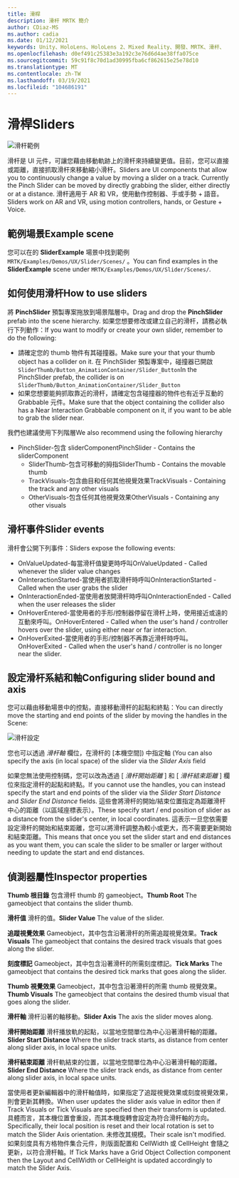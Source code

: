 ```yaml
---
title: 滑桿
description: 滑杆 MRTK 簡介
author: CDiaz-MS
ms.author: cadia
ms.date: 01/12/2021
keywords: Unity、HoloLens、HoloLens 2、Mixed Reality、開發、MRTK、滑杆、
ms.openlocfilehash: d0ef491c25383e3a192c3e76d6d4ae38ffa075ce
ms.sourcegitcommit: 59c91f8c70d1ad30995fba6cf862615e25e78d10
ms.translationtype: MT
ms.contentlocale: zh-TW
ms.lasthandoff: 03/19/2021
ms.locfileid: "104686191"
---
```

# <a name="sliders"></a><span data-ttu-id="73907-104">滑桿</span><span class="sxs-lookup"><span data-stu-id="73907-104">Sliders</span></span>

![滑杆範例](../images/slider/MRTK_UX_Slider_Main.jpg)

<span data-ttu-id="73907-106">滑杆是 UI 元件，可讓您藉由移動軌跡上的滑杆來持續變更值。目前，您可以直接或距離，直接抓取滑杆來移動縮小滑杆。</span><span class="sxs-lookup"><span data-stu-id="73907-106">Sliders are UI components that allow you to continuously change a value by moving a slider on a track. Currently the Pinch Slider can be moved by directly grabbing the slider, either directly or at a distance.</span></span> <span data-ttu-id="73907-107">滑杆適用于 AR 和 VR，使用動作控制器、手或手勢 + 語音。</span><span class="sxs-lookup"><span data-stu-id="73907-107">Sliders work on AR and VR, using motion controllers, hands, or Gesture + Voice.</span></span>

## <a name="example-scene"></a><span data-ttu-id="73907-108">範例場景</span><span class="sxs-lookup"><span data-stu-id="73907-108">Example scene</span></span>

<span data-ttu-id="73907-109">您可以在的 **SliderExample** 場景中找到範例 `MRTK/Examples/Demos/UX/Slider/Scenes/` 。</span><span class="sxs-lookup"><span data-stu-id="73907-109">You can find examples in the **SliderExample** scene under `MRTK/Examples/Demos/UX/Slider/Scenes/`.</span></span>

## <a name="how-to-use-sliders"></a><span data-ttu-id="73907-110">如何使用滑杆</span><span class="sxs-lookup"><span data-stu-id="73907-110">How to use sliders</span></span>

<span data-ttu-id="73907-111">將 **PinchSlider** 預製專案拖放到場景階層中。</span><span class="sxs-lookup"><span data-stu-id="73907-111">Drag and drop the **PinchSlider** prefab into the scene hierarchy.</span></span> <span data-ttu-id="73907-112">如果您想要修改或建立自己的滑杆，請務必執行下列動作：</span><span class="sxs-lookup"><span data-stu-id="73907-112">If you want to modify or create your own slider, remember to do the following:</span></span>

- <span data-ttu-id="73907-113">請確定您的 thumb 物件有其碰撞器。</span><span class="sxs-lookup"><span data-stu-id="73907-113">Make sure your that your thumb object has a collider on it.</span></span> <span data-ttu-id="73907-114">在 PinchSlider 預製專案中，碰撞器已開啟 `SliderThumb/Button_AnimationContainer/Slider_Button`</span><span class="sxs-lookup"><span data-stu-id="73907-114">In the PinchSlider prefab, the collider is on `SliderThumb/Button_AnimationContainer/Slider_Button`</span></span>
- <span data-ttu-id="73907-115">如果您想要能夠抓取靠近的滑杆，請確定包含碰撞器的物件也有近乎互動的 Grabbable 元件。</span><span class="sxs-lookup"><span data-stu-id="73907-115">Make sure that the object containing the collider also has a Near Interaction Grabbable component on it, if you want to be able to grab the slider near.</span></span>

<span data-ttu-id="73907-116">我們也建議使用下列階層</span><span class="sxs-lookup"><span data-stu-id="73907-116">We also recommend using the following hierarchy</span></span>

- <span data-ttu-id="73907-117">PinchSlider-包含 sliderComponent</span><span class="sxs-lookup"><span data-stu-id="73907-117">PinchSlider - Contains the sliderComponent</span></span>
  - <span data-ttu-id="73907-118">SliderThumb-包含可移動的拇指</span><span class="sxs-lookup"><span data-stu-id="73907-118">SliderThumb - Contains the movable thumb</span></span>
  - <span data-ttu-id="73907-119">TrackVisuals-包含曲目和任何其他視覺效果</span><span class="sxs-lookup"><span data-stu-id="73907-119">TrackVisuals - Containing the track and any other visuals</span></span>
  - <span data-ttu-id="73907-120">OtherVisuals-包含任何其他視覺效果</span><span class="sxs-lookup"><span data-stu-id="73907-120">OtherVisuals - Containing any other visuals</span></span>

## <a name="slider-events"></a><span data-ttu-id="73907-121">滑杆事件</span><span class="sxs-lookup"><span data-stu-id="73907-121">Slider events</span></span>

<span data-ttu-id="73907-122">滑杆會公開下列事件：</span><span class="sxs-lookup"><span data-stu-id="73907-122">Sliders expose the following events:</span></span>

- <span data-ttu-id="73907-123">OnValueUpdated-每當滑杆值變更時呼叫</span><span class="sxs-lookup"><span data-stu-id="73907-123">OnValueUpdated - Called whenever the slider value changes</span></span>
- <span data-ttu-id="73907-124">OnInteractionStarted-當使用者抓取滑杆時呼叫</span><span class="sxs-lookup"><span data-stu-id="73907-124">OnInteractionStarted - Called when the user grabs the slider</span></span>
- <span data-ttu-id="73907-125">OnInteractionEnded-當使用者放開滑杆時呼叫</span><span class="sxs-lookup"><span data-stu-id="73907-125">OnInteractionEnded - Called when the user releases the slider</span></span>
- <span data-ttu-id="73907-126">OnHoverEntered-當使用者的手形/控制器停留在滑杆上時，使用接近或遠的互動來呼叫。</span><span class="sxs-lookup"><span data-stu-id="73907-126">OnHoverEntered - Called when the user's hand / controller hovers over the slider, using either near or far interaction.</span></span>
- <span data-ttu-id="73907-127">OnHoverExited-當使用者的手形/控制器不再靠近滑杆時呼叫。</span><span class="sxs-lookup"><span data-stu-id="73907-127">OnHoverExited - Called when the user's hand / controller is no longer near the slider.</span></span>

## <a name="configuring-slider-bound-and-axis"></a><span data-ttu-id="73907-128">設定滑杆系結和軸</span><span class="sxs-lookup"><span data-stu-id="73907-128">Configuring slider bound and axis</span></span>

<span data-ttu-id="73907-129">您可以藉由移動場景中的控點，直接移動滑杆的起點和終點：</span><span class="sxs-lookup"><span data-stu-id="73907-129">You can directly move the starting and end points of the slider by moving the handles in the Scene:</span></span>

![滑杆設定](../images/sliders/MRTK_Sliders_Setup.png)

<span data-ttu-id="73907-131">您也可以透過 _滑杆軸_ 欄位，在滑杆的 [本機空間]) 中指定軸 (</span><span class="sxs-lookup"><span data-stu-id="73907-131">You can also specify the axis (in local space) of the slider via the _Slider Axis_ field</span></span>

<span data-ttu-id="73907-132">如果您無法使用控制碼，您可以改為透過 [ _滑杆開始距離_ ] 和 [ _滑杆結束距離_ ] 欄位來指定滑杆的起點和終點。</span><span class="sxs-lookup"><span data-stu-id="73907-132">If you cannot use the handles, you can instead specify the start and end points of the slider via the _Slider Start Distance_ and _Slider End Distance_ fields.</span></span> <span data-ttu-id="73907-133">這些會將滑杆的開始/結束位置指定為距離滑杆中心的距離（以區域座標表示）。</span><span class="sxs-lookup"><span data-stu-id="73907-133">These specify start / end position of slider as a distance from the slider's center, in local coordinates.</span></span> <span data-ttu-id="73907-134">這表示一旦您依需要設定滑杆的開始和結束距離，您可以將滑杆調整為較小或更大，而不需要更新開始和結束距離。</span><span class="sxs-lookup"><span data-stu-id="73907-134">This means that once you set the slider start and end distances as you want them, you can scale the slider to be smaller or larger without needing to update the start and end distances.</span></span>

## <a name="inspector-properties"></a><span data-ttu-id="73907-135">偵測器屬性</span><span class="sxs-lookup"><span data-stu-id="73907-135">Inspector properties</span></span>

<span data-ttu-id="73907-136">**Thumb 根目錄** 包含滑杆 thumb 的 gameobject。</span><span class="sxs-lookup"><span data-stu-id="73907-136">**Thumb Root** The gameobject that contains the slider thumb.</span></span>

<span data-ttu-id="73907-137">**滑杆值** 滑杆的值。</span><span class="sxs-lookup"><span data-stu-id="73907-137">**Slider Value** The value of the slider.</span></span>

<span data-ttu-id="73907-138">**追蹤視覺效果** Gameobject，其中包含沿著滑杆的所需追蹤視覺效果。</span><span class="sxs-lookup"><span data-stu-id="73907-138">**Track Visuals** The gameobject that contains the desired track visuals that goes along the slider.</span></span>

<span data-ttu-id="73907-139">**刻度標記** Gameobject，其中包含沿著滑杆的所需刻度標記。</span><span class="sxs-lookup"><span data-stu-id="73907-139">**Tick Marks** The gameobject that contains the desired tick marks that goes along the slider.</span></span>

<span data-ttu-id="73907-140">**Thumb 視覺效果** Gameobject，其中包含沿著滑杆的所需 thumb 視覺效果。</span><span class="sxs-lookup"><span data-stu-id="73907-140">**Thumb Visuals** The gameobject that contains the desired thumb visual that goes along the slider.</span></span>

<span data-ttu-id="73907-141">**滑杆軸** 滑杆沿著的軸移動。</span><span class="sxs-lookup"><span data-stu-id="73907-141">**Slider Axis** The axis the slider moves along.</span></span>

<span data-ttu-id="73907-142">**滑杆開始距離** 滑杆播放軌的起點，以當地空間單位為中心沿著滑杆軸的距離。</span><span class="sxs-lookup"><span data-stu-id="73907-142">**Slider Start Distance** Where the slider track starts, as distance from center along slider axis, in local space units.</span></span>

<span data-ttu-id="73907-143">**滑杆結束距離** 滑杆軌結束的位置，以當地空間單位為中心沿著滑杆軸的距離。</span><span class="sxs-lookup"><span data-stu-id="73907-143">**Slider End Distance** Where the slider track ends, as distance from center along slider axis, in local space units.</span></span>

<span data-ttu-id="73907-144">當使用者更新編輯器中的滑杆軸值時，如果指定了追蹤視覺效果或刻度視覺效果，則會更新其轉換。</span><span class="sxs-lookup"><span data-stu-id="73907-144">When user updates the slider axis value in editor then if Track Visuals or Tick Visuals are specified then their transform is updated.</span></span>
<span data-ttu-id="73907-145">具體而言，其本機位置會重設，而其本機旋轉會設定為符合滑杆軸的方向。</span><span class="sxs-lookup"><span data-stu-id="73907-145">Specifically, their local position is reset and their local rotation is set to match the Slider Axis orientation.</span></span>
<span data-ttu-id="73907-146">未修改其規模。</span><span class="sxs-lookup"><span data-stu-id="73907-146">Their scale isn't modified.</span></span>
<span data-ttu-id="73907-147">如果刻度具有方格物件集合元件，則版面配置和 CellWidth 或 CellHeight 會隨之更新，以符合滑杆軸。</span><span class="sxs-lookup"><span data-stu-id="73907-147">If Tick Marks have a Grid Object Collection component then the Layout and CellWidth or CellHeight is updated accordingly to match the Slider Axis.</span></span>
